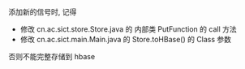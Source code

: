 添加新的信号时, 记得

* 修改 cn.ac.sict.store.Store.java 的 内部类 PutFunction 的 call 方法
* 修改 cn.ac.sict.main.Main.java 的 Store.toHBase() 的 Class 参数

否则不能完整存储到 hbase